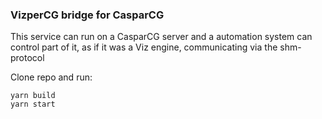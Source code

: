 ### VizperCG bridge for CasparCG

This service can run on a CasparCG server and a automation system can control part of it, as if it was a Viz engine, communicating via the shm-protocol


Clone repo and run:
```
yarn build
yarn start
````
